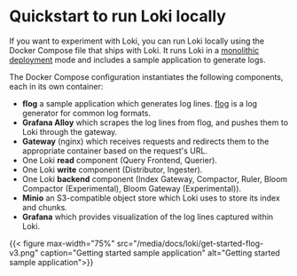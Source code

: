 

# Quickstart to run Loki locally

If you want to experiment with Loki, you can run Loki locally using the Docker Compose file that ships with Loki. It runs Loki in a [monolithic deployment](https://grafana.com/docs/loki/<LOKI_VERSION>/get-started/deployment-modes/#monolithic-mode) mode and includes a sample application to generate logs.

The Docker Compose configuration instantiates the following components, each in its own container:

- **flog** a sample application which generates log lines.
  [flog](https://github.com/mingrammer/flog) is a log generator for common log formats.
- **Grafana Alloy** which scrapes the log lines from flog, and pushes them to Loki through the gateway.
- **Gateway** (nginx) which receives requests and redirects them to the appropriate container based on the request's URL.
- One Loki **read** component (Query Frontend, Querier).
- One Loki **write** component (Distributor, Ingester).
- One Loki **backend** component (Index Gateway, Compactor, Ruler, Bloom Compactor (Experimental), Bloom Gateway (Experimental)).
- **Minio** an S3-compatible object store which Loki uses to store its index and chunks.
- **Grafana** which provides visualization of the log lines captured within Loki.

{{< figure max-width="75%" src="/media/docs/loki/get-started-flog-v3.png" caption="Getting started sample application" alt="Getting started sample application">}}

